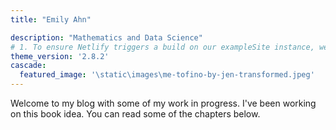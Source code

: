 ```yaml
---
title: "Emily Ahn"

description: "Mathematics and Data Science"
# 1. To ensure Netlify triggers a build on our exampleSite instance, we need to change a file in the exampleSite directory.
theme_version: '2.8.2'
cascade:
  featured_image: '\static\images\me-tofino-by-jen-transformed.jpeg'
---
```

Welcome to my blog with some of my work in progress. I've been working on this book idea. You can read some of the chapters below.
